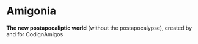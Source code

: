 # Amigonia

**The new postapocaliptic world** (without the postapocalypse), created by and for CodignAmigos
